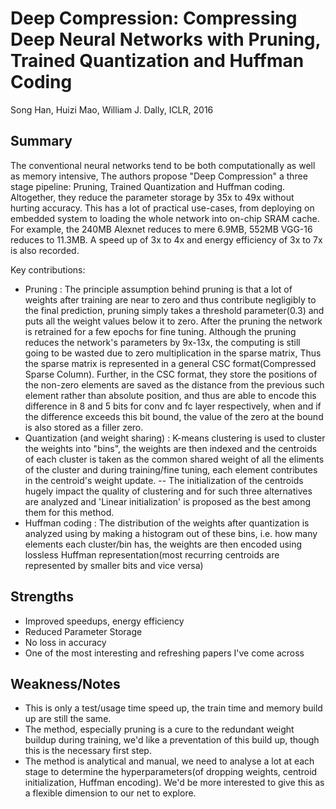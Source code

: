 # Deep Compression: Compressing Deep Neural Networks with Pruning, Trained Quantization and Huffman Coding
Song Han, Huizi Mao, William J. Dally, ICLR, 2016

## Summary
The conventional neural networks tend to be both computationally as well as memory intensive, The authors propose "Deep Compression" a three stage pipeline: Pruning, Trained Quantization and Huffman coding.
Altogether, they reduce the parameter storage by 35x to 49x without hurting accuracy. This has a lot of practical use-cases, from deploying on embedded system to loading the whole network into on-chip SRAM cache. For example, the 240MB Alexnet reduces to mere 6.9MB, 552MB VGG-16 reduces to 11.3MB. A speed up of 3x to 4x and energy efficiency of 3x to 7x is also recorded.

Key contributions:

- Pruning : The principle assumption behind pruning is that a lot of weights after training are near to zero and thus contribute negligibly to the final prediction, pruning simply takes a threshold parameter(0.3) and puts all the weight values below it to zero. After the pruning the network is retrained for a few epochs for fine tuning. Although the pruning reduces the network's parameters by 9x-13x, the computing is still going to be wasted due to zero multiplication in the sparse matrix, Thus the sparse matrix is represented in a general CSC format(Compressed Sparse Column). Further, in the CSC format, they store the positions of the non-zero elements are saved as the distance from the previous such element rather than absolute position, and thus are able to encode this difference in 8 and 5 bits for conv and fc layer respectively, when and if the difference exceeds this bit bound, the value of the zero at the bound is also stored as a filler zero.
- Quantization (and weight sharing) : K-means clustering is used to cluster the weights into "bins", the weights are then indexed and the centroids of each cluster is taken as the common shared weight of all the eliments of the cluster and during training/fine tuning, each element contributes in the centroid's weight update.
-- The initialization of the centroids hugely impact the quality of clustering and for such three alternatives are analyzed and 'Linear initialization' is proposed as the best among them for this method.
- Huffman coding : The distribution of the weights after quantization is analyzed using by making a histogram out of these bins, i.e. how many elements each cluster/bin has, the weights are then encoded using lossless Huffman representation(most recurring centroids are represented by smaller bits and vice versa)

## Strengths 
- Improved speedups, energy efficiency
- Reduced Parameter Storage
- No loss in accuracy
- One of the most interesting and refreshing papers I've come across

## Weakness/Notes
- This is only a test/usage time speed up, the train time and memory build up are still the same.
- The method, especially pruning is a cure to the redundant weight buildup during training, we'd like a preventation of this build up, though this is the necessary first step.
- The method is analytical and manual, we need to analyse a lot at each stage to determine the hyperparameters(of dropping weights, centroid initialization, Huffman encoding). We'd be more interested to give this as a flexible dimension to our net to explore.

